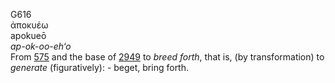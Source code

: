 <body>
  <p>G616<br>  ἀποκυέω  <br> apokueō  <br><i>ap-ok-oo-eh‘o </i><br>From <a href="g0575.htm">575</a> and the base of <a href="g2949.htm">2949</a>  to <i>breed</i> <i>forth</i>, that is, (by transformation) to <i>generate</i> (figuratively): - beget, bring forth.<br></p>
 </body>